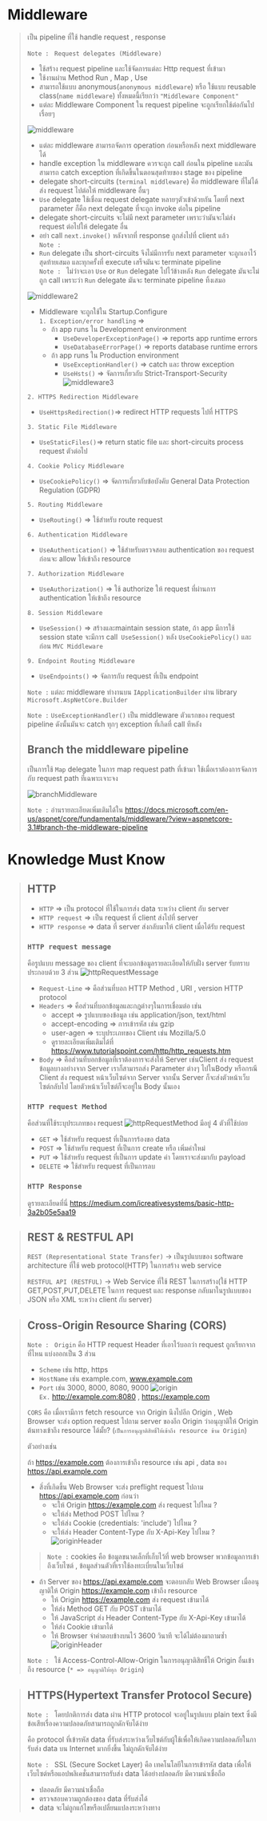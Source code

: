 # Middleware
> เป็น pipeline ที่ใช้ handle request , response
>
> `Note : ` `Request delegates (Middleware)` 
> - ใช้สร้าง request pipeline และใช้จัดการแต่ละ Http request ที่เข้ามา
> - ใช้งานผ่าน Method Run , Map , Use
> - สามารถใช้แบบ anonymous(`anonymous middleware`) หรือ ใช้แบบ reusable class(`name middleware`) ทั้งหมดนี้เรียกว่า `"Middleware Component"`
> - แต่ละ Middleware Component ใน request pipeline จะถูกเรียกใช้ต่อกันไปเรื่อยๆ
>
> ![middleware](picture/Middleware.png)
>
> - แต่ละ middleware สามารถจัดการ operation ก่อนหรือหลัง next middleware ได้
> - handle exception  ใน middleware ควรจะถูก call ก่อนใน pipeline และมันสามารถ catch exception ที่เกิดขึ้นในตอนสุดท้ายของ stage ของ pipeline
> - delegate short-circuits (`terminal middleware`) คือ middleware ที่ไม่ได้ส่ง request ไปต่อให้ middleware อื่นๆ
> - `Use` delegate ใช้เชื่อม request delegate หลายๆตัวเข้าด้วยกัน โดยที่ next parameter ก็คือ next delegate ที่จะถูก invoke ต่อใน pipeline
> - delegate short-circuits จะไม่มี next parameter เพราะว่ามันจะไม่ส่ง request ต่อไปให้ delegate อื่น
> - อย่า call `next.invoke()` หลังจากที่ response ถูกส่งไปที่ client แล้ว \
> `Note : `
> - `Run` delegate เป็น short-circuits จึงไม่มีการรับ next parameter จะถูกเอาไว้สุดท้ายเสมอ และทุกครั้งที่ execute เสร็จมันจะ terminate pipeline \
> `Note : ` ไม่ว่าจะเอา `Use` or `Run` delegate ไปไว้ข้างหลัง `Run` delegate มันจะไม่ถูก call เพราะว่า `Run` delegate มันจะ terminate pipeline ทิ้งเสมอ
>
> ![middleware2](picture/Middleware2.png)
>
> - Middleware จะถูกใช้ใน Startup.Configure \
> `1. Exception/error handling` => 
>      - ถ้า app runs ใน Development environment
>        - `UseDeveloperExceptionPage()` => reports app runtime errors
>        - `UseDatabaseErrorPage()` => reports database runtime errors
>      - ถ้า app runs ใน Production environment
>        - `UseExceptionHandler()` => catch และ throw exception
>        - `UseHsts()` => จัดการเกี่ยวกับ Strict-Transport-Security
> ![middleware3](picture/Middleware3.png) 
>
> `2. HTTPS Redirection Middleware`
> - `UseHttpsRedirection()`=> redirect HTTP requests ไปที่ HTTPS
>
> `3. Static File Middleware`
> - `UseStaticFiles()`=> return static file และ short-circuits process request ตัวต่อไป
>
> `4. Cookie Policy Middleware`
> - `UseCookiePolicy()` => จัดการเกี่ยวกับข้อบังคับ General Data Protection Regulation (GDPR)
> 
> `5. Routing Middleware`
> - `UseRouting()` => ใช้สำหรับ route request
>
> `6. Authentication Middleware`
> - `UseAuthentication()` => ใช้สำหรับตรวจสอบ authentication ของ request ก่อนจะ allow ให้เข้าถึง resource
>
> `7. Authorization Middleware`
> - `UseAuthorization()` => ใช้ authorize ให้ request ที่ผ่านการ authentication ให้เข้าถึง resource
>
> `8. Session Middleware` 
> - `UseSession()` => สร้างและmaintain session state, ถ้า app มีการใช้ session state จะมีการ call` UseSession()` หลัง `UseCookiePolicy()` และก่อน `MVC Middleware`
>
> `9. Endpoint Routing Middleware`
> - `UseEndpoints()` => จัดการกับ request ที่เป็น endpoint
>
>`Note :` แต่ละ middleware ทำงานบน `IApplicationBuilder` ผ่าน library `Microsoft.AspNetCore.Builder` 
>
> `Note :` `UseExceptionHandler()` เป็น middleware ตัวแรกของ request pipeline ดังนั้นมันจะ catch ทุกๆ exception ที่เกิดที่ call ทีหลัง
>
> ## Branch the middleware pipeline
> เป็นการใช้ `Map` delegate ในการ map request path ที่เข้ามา ใช้เมื่อเราต้องการจัดการกับ request path ที่เฉพาะเจาะจง
>
> ![branchMiddleware](picture/BranchMiddleware.png)
> 
> `Note :` อ่านรายละเอียดเพิ่มเติมได้ใน https://docs.microsoft.com/en-us/aspnet/core/fundamentals/middleware/?view=aspnetcore-3.1#branch-the-middleware-pipeline

# Knowledge Must Know
> ## HTTP
> - `HTTP` => เป็น protocol ที่ใช้ในการส่ง data ระหว่าง client กับ server 
> - `HTTP request` => เป็น request ที่ client ส่งไปที่ server
> - `HTTP response` => data ที่ server ส่งกลับมาให้ client เมื่อได้รับ request
>
> ### `HTTP request message`
> คือรูปแบบ message ของ client ที่จะบอกข้อมูลรายละเอียดให้กับฝั่ง server รับทราบ ประกอบด้วย 3 ส่วน
>![httpRequestMessage](picture/HttpRequestMessage.png)
> - `Request-Line` => คือส่วนที่บอก HTTP Method , URI , version HTTP protocol
> - `Headers` => คือส่วนที่บอกข้อมูลและกฎต่างๆในการเชื่อมต่อ เช่น
>   - accept => รูปแบบของข้อมูล เช่น application/json, text/html
>   - accept-encoding => การเข้ารหัส เช่น gzip
>   - user-agen => ระบุประเภทของ Client เช่น Mozilla/5.0 
>   - ดูรายละเอียดเพิ่มเติมได้ที่ https://www.tutorialspoint.com/http/http_requests.htm
> - `Body` => คือส่วนที่บอกข้อมูลที่เราต้องการจะส่งให้ Server ​เช่น​ ​Client ส่ง request ข้อมูล​บางอย่าง​จาก​ Server​ เรา​ก็​สามารถ​ส่ง Parameter ต่าง​ๆ​ ​ไปใน​ Body หรือกรณี Client ส่ง request หน้าเว็บไซต์จาก Server​ จากนั้น Server ก็จะส่ง​ตัว​หน้าเว็บ​ไซต์กลับ​ไป​ โดยตัวหน้า​เว็บไซต์​ก็​จะ​อยู่​ใน​ Body นั้นเอง
>
> ### `HTTP request Method`
> คือส่วนที่ใช้ระบุประเภทของ request 
> ![httpRequestMethod](picture/HttpRequestMethod.png)
> มีอยู่ 4 ตัวที่ใช้บ่อย
> - `GET` => ใช้สำหรับ request ที่เป็นการร้องขอ data
> - `POST` => ใช้สำหรับ request ที่เป็นการ create หรือ เพิ่มค่าใหม่
> - `PUT` => ใช้สำหรับ request ที่เป็นการ update ค่า โดยเราจะส่งมากับ payload
> - `DELETE` => ใช้สำหรับ request ที่เป็นการลบ
>
> ### `HTTP Response`
> ดูรายละเอียดที่นี่ https://medium.com/icreativesystems/basic-http-3a2b05e5aa19

>## REST & RESTFUL API
> `REST (Representational State Transfer)` -> เป็นรูปแบบของ software architecture ที่ใช้ web protocol(HTTP) ในการสร้าง web service
>
>`RESTFUL API (RESTFUL)` -> Web Service ที่ใช้ REST ในการสร้าง(ใช้ HTTP GET,POST,PUT,DELETE ในการ request และ response กลับมาในรูปแบบของ JSON หรือ XML ระหว่าง client กับ server)

> ## Cross-Origin Resource Sharing (CORS)
>
> `Note : ` `Origin` คือ HTTP request Header ที่เอาไว้บอกว่า request ถูกเรียกจากที่ไหน แบ่งออกเป็น 3 ส่วน
> - `Scheme` เช่น http, https
> - `HostName` เช่น example.com, www.example.com
> - `Port` เช่น 3000, 8000, 8080, 9000 
> ![origin](picture/origin.png) \
> `Ex.` http://example.com:8080 , https://example.com
>
> `CORS` คือ เมื่อเรามีการ fetch resource จาก Origin นึงไปอีก Origin , Web Browser จะส่ง option request ไปถาม server ของอีก Origin ว่าอนุญาติให้ Origin ต้นทางเข้าถึง resource ได้มั้ย? (`เป็นการอนุญาติสิทธิ์ให้เข้าถึง resource ข้าม Origin`)
>
> ตัวอย่างเช่น
>
> ถ้า https://example.com ต้องการเข้าถึง resource เช่น api , data ของ https://api.example.com 
> 
> - สิ่งที่เกิดขึ้น Web Browser จะส่ง preflight request ไปถาม https://api.example.com ก่อนว่า
>   - จะให้ Origin https://example.com ส่ง request ไปไหม ?
>   - จะให้ส่ง Method POST ไปไหม ?
>   - จะให้ส่ง Cookie (credentials: 'include') ไปไหม ?
>   - จะให้ส่ง Header Content-Type กับ X-Api-Key ไปไหม ?
>  ![originHeader](picture/originHeader.png)
> > `Note :` cookies คือ ข้อมูลขนาดเล็กที่เก็บไว้ที่ web browser พวกข้อมูลการเข้าถึงเว็บไซต์ , ข้อมูลส่วนตัวที่เราใช้ลงทะเบี่ยนในเว็บไซต์
>
> - ถ้า Server ของ https://api.example.com จะตอบกลับ Web Browser เมื่ออนุญาติให้ Origin https://example.com เข้าถึง resource
>     - ให้ Origin https://example.com ส่ง request เข้ามาได้
>     - ให้ส่ง Method GET กับ POST เข้ามาได้
>     - ให้ JavaScript ส่ง Header Content-Type กับ X-Api-Key เข้ามาได้
>     - ให้ส่ง Cookie เข้ามาได้
>     - ให้ Browser จำคำตอบข้างบนไว้ 3600 วินาที จะได้ไม่ต้องมาถามซ้ำ
>  ![originHeader](picture/serverOriginHeader.png)
>
> `Note : ` ใช้ Access-Control-Allow-Origin ในการอนุญาติสิทธิ์ให้ Origin อื่นเข้าถึง resource (`* => อนุญาติให้ทุก Origin`)

> ## HTTPS(Hypertext Transfer Protocol Secure)
> `Note : ` โดยปกติการส่ง data ผ่าน HTTP protocol จะอยู่ในรูปแบบ plain text ซึ่งมีข้อเสียเรื่องความปลอดภัยสามารถถูกดักจับได้ง่าย
>
> คือ protocol ที่เข้ารหัส data ที่รับส่งระหว่างเว็บไซต์กับผู้ใช้เพื่อให้เกิดความปลอดภัยในการับส่ง data บน Internet มากยิ่งขึ้น ไม่ถูกดักจับได้ง่าย
>
> `Note : ` SSL (Secure Socket Layer) คือ เทคโนโลยีในการเข้ารหัส data เพื่อให้เว็บไซต์หรือแอปพลิเคชั่นสามารถรับส่ง data ได้อย่างปลอดภัย มีความน่าเชื่อถือ
> - ปลอดภัย มีความน่าเชื่อถือ
> - ตรวจสอบความถูกต้องของ data ที่รับส่งได้
> - data จะไม่ถูกแก้ไขหรือเปลี่ยนแปลงระหว่างทาง